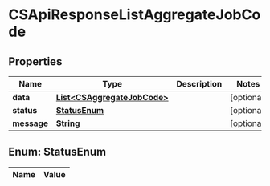 
# CSApiResponseListAggregateJobCode

## Properties
Name | Type | Description | Notes
------------ | ------------- | ------------- | -------------
**data** | [**List&lt;CSAggregateJobCode&gt;**](CSAggregateJobCode.md) |  |  [optional]
**status** | [**StatusEnum**](#StatusEnum) |  |  [optional]
**message** | **String** |  |  [optional]


<a name="StatusEnum"></a>
## Enum: StatusEnum
Name | Value
---- | -----



